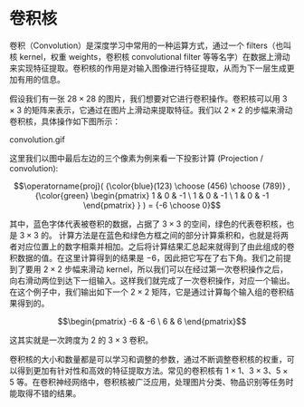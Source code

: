 # 卷积核
卷积（Convolution）是深度学习中常用的一种运算方式，通过一个 filters（也叫核 kernel，权重 weights，卷积核 convolutional filter 等等名字）在数据上滑动来实现特征提取。卷积核的作用是对输入图像进行特征提取，从而为下一层生成更加有用的信息。

假设我们有一张 $28 \times 28$ 的图片，我们想要对它进行卷积操作。卷积核可以用 $3 \times 3$ 的矩阵来表示，它通过在图片上滑动来提取特征。我们以 $2 \times 2$ 的步幅来滑动卷积核，具体操作如下图所示：

convolution.gif

这里我们以图中最后左边的三个像素为例来看一下投影计算 (Projection / convolution):

$$\operatorname{proj}( {\color{blue}(123) \choose (456) \choose (789)} , {\color{green} \begin{pmatrix} 1 & 0 & -1 \ 1 & 0 & -1 \ 1 & 0 & -1 \end{pmatrix} } ) = {-6 \choose 0}$$

其中，蓝色字体代表被卷积的数据，占据了 $3 \times 3$ 的空间，绿色的代表卷积核，也是 $3 \times 3$ 的。 计算方法是在蓝色和绿色方框之间的部分计算乘积和，也就是将两者对应位置上的数字相乘并相加。之后将计算结果汇总起来就得到了由此组成的卷积数据的值。在这里计算得到的结果是 $-6$，因此把它写在了右下角。我们之前提到了要用 $2 \times 2$ 步幅来滑动 kernel，所以我们可以在经过第一次卷积操作之后，向右滑动两位到达下一组输入。这样我们就完成了一次卷积操作，对应一个输出。在这个例子中，我们输出如下一个 $2 \times 2$ 矩阵，它是通过计算每个输入组的卷积结果得到的。

$$\begin{pmatrix} -6 & -6 \ 6 & 6 \end{pmatrix}$$

这其实就是一次跨度为 $2$ 的 $3\times3$ 卷积。

卷积核的大小和数量都是可以学习和调整的参数，通过不断调整卷积核的权重，可以得到更加有针对性和高效的特征提取方法。常见的卷积核有 $1\times1$、$3\times3$、$5\times5$ 等。在卷积神经网络中，卷积核被广泛应用，处理图片分类、物品识别等任务时能取得不错的结果。